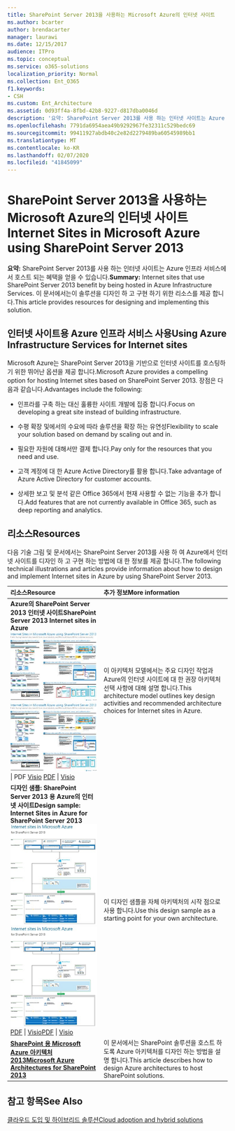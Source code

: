```yaml
---
title: SharePoint Server 2013을 사용하는 Microsoft Azure의 인터넷 사이트
ms.author: bcarter
author: brendacarter
manager: laurawi
ms.date: 12/15/2017
audience: ITPro
ms.topic: conceptual
ms.service: o365-solutions
localization_priority: Normal
ms.collection: Ent_O365
f1.keywords:
- CSH
ms.custom: Ent_Architecture
ms.assetid: 0d93ff4a-8fbd-42b8-9227-d817dba0046d
description: '요약: SharePoint Server 2013를 사용 하는 인터넷 사이트는 Azure 인프라 서비스에서 호스트 되는 이점을 활용할 수 있습니다. 이 문서에서는이 솔루션을 디자인 하 고 구현 하기 위한 리소스를 제공 합니다.'
ms.openlocfilehash: 7791da6954aea49b9292967fe32311c529bedc69
ms.sourcegitcommit: 99411927abdb40c2e82d2279489ba60545989bb1
ms.translationtype: MT
ms.contentlocale: ko-KR
ms.lasthandoff: 02/07/2020
ms.locfileid: "41845099"
---
```

# <a name="internet-sites-in-microsoft-azure-using-sharepoint-server-2013"></a><span data-ttu-id="c0e9c-104">SharePoint Server 2013을 사용하는 Microsoft Azure의 인터넷 사이트</span><span class="sxs-lookup"><span data-stu-id="c0e9c-104">Internet Sites in Microsoft Azure using SharePoint Server 2013</span></span>

 <span data-ttu-id="c0e9c-105">**요약:** SharePoint Server 2013를 사용 하는 인터넷 사이트는 Azure 인프라 서비스에서 호스트 되는 혜택을 얻을 수 있습니다.</span><span class="sxs-lookup"><span data-stu-id="c0e9c-105">**Summary:** Internet sites that use SharePoint Server 2013 benefit by being hosted in Azure Infrastructure Services.</span></span> <span data-ttu-id="c0e9c-106">이 문서에서는이 솔루션을 디자인 하 고 구현 하기 위한 리소스를 제공 합니다.</span><span class="sxs-lookup"><span data-stu-id="c0e9c-106">This article provides resources for designing and implementing this solution.</span></span>
  
## <a name="using-azure-infrastructure-services-for-internet-sites"></a><span data-ttu-id="c0e9c-107">인터넷 사이트용 Azure 인프라 서비스 사용</span><span class="sxs-lookup"><span data-stu-id="c0e9c-107">Using Azure Infrastructure Services for Internet sites</span></span>

<span data-ttu-id="c0e9c-108">Microsoft Azure는 SharePoint Server 2013을 기반으로 인터넷 사이트를 호스팅하기 위한 뛰어난 옵션을 제공 합니다.</span><span class="sxs-lookup"><span data-stu-id="c0e9c-108">Microsoft Azure provides a compelling option for hosting Internet sites based on SharePoint Server 2013.</span></span> <span data-ttu-id="c0e9c-109">장점은 다음과 같습니다.</span><span class="sxs-lookup"><span data-stu-id="c0e9c-109">Advantages include the following:</span></span>
  
- <span data-ttu-id="c0e9c-110">인프라를 구축 하는 대신 훌륭한 사이트 개발에 집중 합니다.</span><span class="sxs-lookup"><span data-stu-id="c0e9c-110">Focus on developing a great site instead of building infrastructure.</span></span>
    
- <span data-ttu-id="c0e9c-111">수평 확장 및에서의 수요에 따라 솔루션을 확장 하는 유연성</span><span class="sxs-lookup"><span data-stu-id="c0e9c-111">Flexibility to scale your solution based on demand by scaling out and in.</span></span>
    
- <span data-ttu-id="c0e9c-112">필요한 자원에 대해서만 결제 합니다.</span><span class="sxs-lookup"><span data-stu-id="c0e9c-112">Pay only for the resources that you need and use.</span></span>
    
- <span data-ttu-id="c0e9c-113">고객 계정에 대 한 Azure Active Directory를 활용 합니다.</span><span class="sxs-lookup"><span data-stu-id="c0e9c-113">Take advantage of Azure Active Directory for customer accounts.</span></span>
    
- <span data-ttu-id="c0e9c-114">상세한 보고 및 분석 같은 Office 365에서 현재 사용할 수 없는 기능을 추가 합니다.</span><span class="sxs-lookup"><span data-stu-id="c0e9c-114">Add features that are not currently available in Office 365, such as deep reporting and analytics.</span></span>
    
## <a name="resources"></a><span data-ttu-id="c0e9c-115">리소스</span><span class="sxs-lookup"><span data-stu-id="c0e9c-115">Resources</span></span>

<span data-ttu-id="c0e9c-116">다음 기술 그림 및 문서에서는 SharePoint Server 2013를 사용 하 여 Azure에서 인터넷 사이트를 디자인 하 고 구현 하는 방법에 대 한 정보를 제공 합니다.</span><span class="sxs-lookup"><span data-stu-id="c0e9c-116">The following technical illustrations and articles provide information about how to design and implement Internet sites in Azure by using SharePoint Server 2013.</span></span>
  
|<span data-ttu-id="c0e9c-117">**리소스**</span><span class="sxs-lookup"><span data-stu-id="c0e9c-117">**Resource**</span></span>|<span data-ttu-id="c0e9c-118">**추가 정보**</span><span class="sxs-lookup"><span data-stu-id="c0e9c-118">**More information**</span></span>|
|:-----|:-----|
|<span data-ttu-id="c0e9c-119">**Azure의 SharePoint Server 2013 인터넷 사이트**</span><span class="sxs-lookup"><span data-stu-id="c0e9c-119">**SharePoint Server 2013 Internet sites in Azure**</span></span> <br/> <span data-ttu-id="c0e9c-120">[![SharePoint를 사용한 Azure의 인터넷 사이트 이미지](media/MS-AZ-SPInternetSites.jpg)          ](https://go.microsoft.com/fwlink/p/?LinkId=392552)</span><span class="sxs-lookup"><span data-stu-id="c0e9c-120">[![Image of Internet sites in Azure using SharePoint](media/MS-AZ-SPInternetSites.jpg)          ](https://go.microsoft.com/fwlink/p/?LinkId=392552)</span></span> <br/> <span data-ttu-id="c0e9c-121">[](https://go.microsoft.com/fwlink/p/?LinkId=392552)\| PDF [           ](https://go.microsoft.com/fwlink/p/?LinkId=392551) [Visio](https://go.microsoft.com/fwlink/p/?LinkId=392551)  </span><span class="sxs-lookup"><span data-stu-id="c0e9c-121">[PDF](https://go.microsoft.com/fwlink/p/?LinkId=392552)  \| [          ](https://go.microsoft.com/fwlink/p/?LinkId=392551)[Visio](https://go.microsoft.com/fwlink/p/?LinkId=392551)</span></span> <br/> |<span data-ttu-id="c0e9c-122">이 아키텍처 모델에서는 주요 디자인 작업과 Azure의 인터넷 사이트에 대 한 권장 아키텍처 선택 사항에 대해 설명 합니다.</span><span class="sxs-lookup"><span data-stu-id="c0e9c-122">This architecture model outlines key design activities and recommended architecture choices for Internet sites in Azure.</span></span>  <br/> |
|<span data-ttu-id="c0e9c-123">**디자인 샘플: SharePoint Server 2013 용 Azure의 인터넷 사이트**</span><span class="sxs-lookup"><span data-stu-id="c0e9c-123">**Design sample: Internet Sites in Azure for SharePoint Server 2013**</span></span> <br/> <span data-ttu-id="c0e9c-124">[![디자인 샘플 이미지: SharePoint 2013용 Microsoft Azure의 인터넷 사이트](media/MS-AZ-InternetSitesDesignSample.jpg)          ](https://go.microsoft.com/fwlink/p/?LinkId=392549)</span><span class="sxs-lookup"><span data-stu-id="c0e9c-124">[![Image of the Design sample: Internet sites in Microsoft Azure for SharePoint 2013](media/MS-AZ-InternetSitesDesignSample.jpg)          ](https://go.microsoft.com/fwlink/p/?LinkId=392549)</span></span> <br/> <span data-ttu-id="c0e9c-125">[PDF](https://go.microsoft.com/fwlink/p/?LinkId=392549)  \| [Visio](https://go.microsoft.com/fwlink/p/?LinkId=392548)</span><span class="sxs-lookup"><span data-stu-id="c0e9c-125">[PDF](https://go.microsoft.com/fwlink/p/?LinkId=392549)  \| [Visio](https://go.microsoft.com/fwlink/p/?LinkId=392548)</span></span> <br/> |<span data-ttu-id="c0e9c-126">이 디자인 샘플을 자체 아키텍처의 시작 점으로 사용 합니다.</span><span class="sxs-lookup"><span data-stu-id="c0e9c-126">Use this design sample as a starting point for your own architecture.</span></span>  <br/> |
|<span data-ttu-id="c0e9c-127">**[SharePoint 용 Microsoft Azure 아키텍처 2013](microsoft-azure-architectures-for-sharepoint-2013.md)**</span><span class="sxs-lookup"><span data-stu-id="c0e9c-127">**[Microsoft Azure Architectures for SharePoint 2013](microsoft-azure-architectures-for-sharepoint-2013.md)**</span></span> <br/> |<span data-ttu-id="c0e9c-128">이 문서에서는 SharePoint 솔루션을 호스트 하도록 Azure 아키텍처를 디자인 하는 방법을 설명 합니다.</span><span class="sxs-lookup"><span data-stu-id="c0e9c-128">This article describes how to design Azure architectures to host SharePoint solutions.</span></span>  <br/> |

## <a name="see-also"></a><span data-ttu-id="c0e9c-129">참고 항목</span><span class="sxs-lookup"><span data-stu-id="c0e9c-129">See Also</span></span>

[<span data-ttu-id="c0e9c-130">클라우드 도입 및 하이브리드 솔루션</span><span class="sxs-lookup"><span data-stu-id="c0e9c-130">Cloud adoption and hybrid solutions</span></span>](cloud-adoption-and-hybrid-solutions.md)



